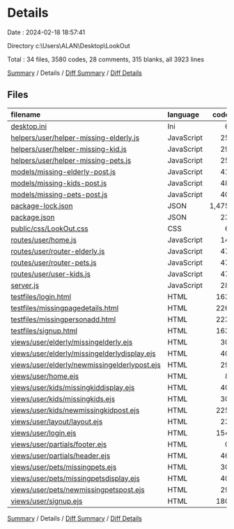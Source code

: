 # Details

Date : 2024-02-18 18:57:41

Directory c:\\Users\\ALAN\\Desktop\\LookOut

Total : 34 files,  3580 codes, 28 comments, 315 blanks, all 3923 lines

[Summary](results.md) / Details / [Diff Summary](diff.md) / [Diff Details](diff-details.md)

## Files
| filename | language | code | comment | blank | total |
| :--- | :--- | ---: | ---: | ---: | ---: |
| [desktop.ini](/desktop.ini) | Ini | 6 | 0 | 1 | 7 |
| [helpers/user/helper-missing-elderly.js](/helpers/user/helper-missing-elderly.js) | JavaScript | 25 | 5 | 11 | 41 |
| [helpers/user/helper-missing-kid.js](/helpers/user/helper-missing-kid.js) | JavaScript | 29 | 5 | 11 | 45 |
| [helpers/user/helper-missing-pets.js](/helpers/user/helper-missing-pets.js) | JavaScript | 25 | 5 | 11 | 41 |
| [models/missing-elderly-post.js](/models/missing-elderly-post.js) | JavaScript | 41 | 0 | 4 | 45 |
| [models/missing-kids-post.js](/models/missing-kids-post.js) | JavaScript | 48 | 0 | 3 | 51 |
| [models/missing-pets-post.js](/models/missing-pets-post.js) | JavaScript | 40 | 0 | 4 | 44 |
| [package-lock.json](/package-lock.json) | JSON | 1,475 | 0 | 1 | 1,476 |
| [package.json](/package.json) | JSON | 23 | 0 | 1 | 24 |
| [public/css/LookOut.css](/public/css/LookOut.css) | CSS | 6 | 0 | 3 | 9 |
| [routes/user/home.js](/routes/user/home.js) | JavaScript | 14 | 0 | 10 | 24 |
| [routes/user/router-elderly.js](/routes/user/router-elderly.js) | JavaScript | 47 | 2 | 8 | 57 |
| [routes/user/router-pets.js](/routes/user/router-pets.js) | JavaScript | 47 | 2 | 8 | 57 |
| [routes/user/user-kids.js](/routes/user/user-kids.js) | JavaScript | 47 | 2 | 8 | 57 |
| [server.js](/server.js) | JavaScript | 28 | 5 | 32 | 65 |
| [testfiles/login.html](/testfiles/login.html) | HTML | 163 | 0 | 11 | 174 |
| [testfiles/missingpagedetails.html](/testfiles/missingpagedetails.html) | HTML | 226 | 0 | 22 | 248 |
| [testfiles/missingpersonadd.html](/testfiles/missingpersonadd.html) | HTML | 223 | 0 | 25 | 248 |
| [testfiles/signup.html](/testfiles/signup.html) | HTML | 163 | 0 | 18 | 181 |
| [views/user/elderly/missingelderly.ejs](/views/user/elderly/missingelderly.ejs) | HTML | 30 | 0 | 5 | 35 |
| [views/user/elderly/missingelderlydisplay.ejs](/views/user/elderly/missingelderlydisplay.ejs) | HTML | 40 | 0 | 2 | 42 |
| [views/user/elderly/newmissingelderlypost.ejs](/views/user/elderly/newmissingelderlypost.ejs) | HTML | 29 | 0 | 8 | 37 |
| [views/user/home.ejs](/views/user/home.ejs) | HTML | 8 | 0 | 3 | 11 |
| [views/user/kids/missingkiddisplay.ejs](/views/user/kids/missingkiddisplay.ejs) | HTML | 40 | 0 | 2 | 42 |
| [views/user/kids/missingkids.ejs](/views/user/kids/missingkids.ejs) | HTML | 30 | 0 | 5 | 35 |
| [views/user/kids/newmissingkidpost.ejs](/views/user/kids/newmissingkidpost.ejs) | HTML | 225 | 0 | 27 | 252 |
| [views/user/layout/layout.ejs](/views/user/layout/layout.ejs) | HTML | 23 | 2 | 9 | 34 |
| [views/user/login.ejs](/views/user/login.ejs) | HTML | 154 | 0 | 14 | 168 |
| [views/user/partials/footer.ejs](/views/user/partials/footer.ejs) | HTML | 0 | 0 | 1 | 1 |
| [views/user/partials/header.ejs](/views/user/partials/header.ejs) | HTML | 46 | 0 | 3 | 49 |
| [views/user/pets/missingpets.ejs](/views/user/pets/missingpets.ejs) | HTML | 30 | 0 | 5 | 35 |
| [views/user/pets/missingpetsdisplay.ejs](/views/user/pets/missingpetsdisplay.ejs) | HTML | 40 | 0 | 2 | 42 |
| [views/user/pets/newmissingpetspost.ejs](/views/user/pets/newmissingpetspost.ejs) | HTML | 29 | 0 | 16 | 45 |
| [views/user/signup.ejs](/views/user/signup.ejs) | HTML | 180 | 0 | 21 | 201 |

[Summary](results.md) / Details / [Diff Summary](diff.md) / [Diff Details](diff-details.md)